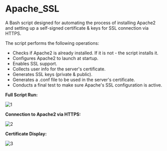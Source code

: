 # Apache_SSL
A Bash script designed for automating the process of installing Apache2 and setting up a self-signed certificate & keys for SSL connection via HTTPS.

The script performs the following operations:
* Checks if Apache2 is already installed. If it is not - the script installs it.
* Configures Apache2 to launch at startup.
* Enables SSL support.
* Collects user info for the server's certificate.
* Generates SSL keys (private & public).
* Generates a .conf file to be used in the server's certificate.
* Conducts a final test to make sure Apache's SSL configuration is active.

<b>Full Script Run:</b>

![1](https://github.com/user-attachments/assets/3968476b-ce0a-49bc-93e8-b034467b94d2)

<b>Connection to Apache2 via HTTPS:</b>

![2](https://github.com/user-attachments/assets/4ca44092-2d76-438a-9d54-82c563e19b4f)

<b>Certificate Display:</b>

![3](https://github.com/user-attachments/assets/5c024959-ca87-4292-b5ea-67b2bf728259)
